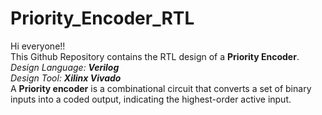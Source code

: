 # Priority_Encoder_RTL

Hi everyone!!
<br/>This Github Repository contains the RTL design of a **Priority Encoder**. 
<br/> *Design Language: **Verilog***
<br/> *Design Tool: **Xilinx Vivado***
<br/> A **Priority encoder** is a combinational circuit that converts a set of binary inputs into a coded output, indicating the highest-order active input. 
